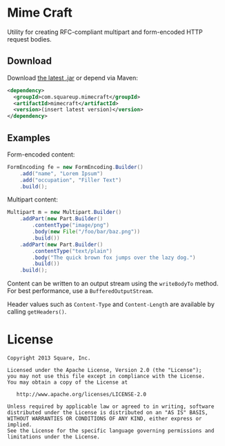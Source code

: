 Mime Craft
==========

Utility for creating RFC-compliant multipart and form-encoded HTTP request bodies.



Download
--------

Download [the latest .jar][1] or depend via Maven:

```xml
<dependency>
  <groupId>com.squareup.mimecraft</groupId>
  <artifactId>mimecraft</artifactId>
  <version>(insert latest version)</version>
</dependency>
```


Examples
--------

Form-encoded content:
```java
FormEncoding fe = new FormEncoding.Builder()
    .add("name", "Lorem Ipsum")
    .add("occupation", "Filler Text")
    .build();
```

Multipart content:
```java
Multipart m = new Multipart.Builder()
    .addPart(new Part.Builder()
        .contentType("image/png")
        .body(new File("/foo/bar/baz.png"))
        .build())
    .addPart(new Part.Builder()
        .contentType("text/plain")
        .body("The quick brown fox jumps over the lazy dog.")
        .build())
    .build();
```

Content can be written to an output stream using the `writeBodyTo` method. For best performance, use
a `BufferedOutputStream`.

Header values such as `Content-Type` and `Content-Length` are available by calling `getHeaders()`.



License
=======

    Copyright 2013 Square, Inc.

    Licensed under the Apache License, Version 2.0 (the "License");
    you may not use this file except in compliance with the License.
    You may obtain a copy of the License at

       http://www.apache.org/licenses/LICENSE-2.0

    Unless required by applicable law or agreed to in writing, software
    distributed under the License is distributed on an "AS IS" BASIS,
    WITHOUT WARRANTIES OR CONDITIONS OF ANY KIND, either express or implied.
    See the License for the specific language governing permissions and
    limitations under the License.


 [1]: http://repository.sonatype.org/service/local/artifact/maven/redirect?r=central-proxy&g=com.squareup.mimecraft&a=mimecraft&v=LATEST
